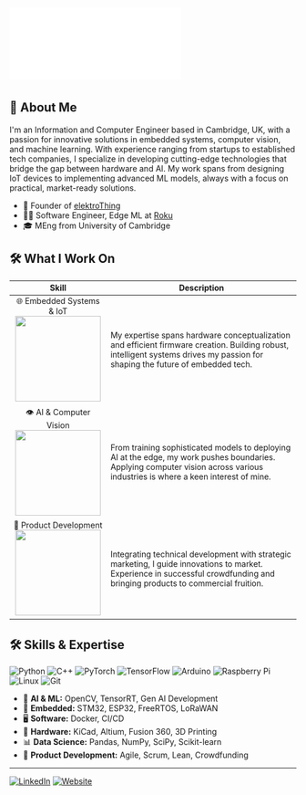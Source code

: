 <h1 align="left">
  <img src="https://github.com/tooyipjee/tooyipjee/blob/main/Jason%20Too.gif" alt="Jason Too" width="60%" />
</h1>

## 🚀 About Me

I'm an Information and Computer Engineer based in Cambridge, UK, with a passion for innovative solutions in embedded systems, computer vision, and machine learning. With experience ranging from startups to established tech companies, I specialize in developing cutting-edge technologies that bridge the gap between hardware and AI. My work spans from designing IoT devices to implementing advanced ML models, always with a focus on practical, market-ready solutions.

- 🦔 Founder of [elektroThing](http://elektrothing.com/)
- 👨‍💻 Software Engineer, Edge ML at [Roku](https://www.roku.com/en-gb/)
- 🎓 MEng from University of Cambridge

## 🛠️ What I Work On


| Skill | Description |
|:---:|---|
| 🌐 Embedded Systems & IoT<br><img src="https://elektrothing.uk/_next/image?url=%2Fspark_analyzer.png&w=1200&q=75" width="150" height="150"> | My expertise spans hardware conceptualization and efficient firmware creation. Building robust, intelligent systems drives my passion for shaping the future of embedded tech. |
| 👁️ AI & Computer Vision<br><img src="https://hackaday.com/wp-content/uploads/2022/03/hadimg_tracer_io_thumb_2.jpg?w=600&h=600" width="150" height="150"> | From training sophisticated models to deploying AI at the edge, my work pushes boundaries. Applying computer vision across various industries is where a keen interest of mine. |
| 🚀 Product Development<br><img src="https://media.licdn.com/dms/image/D4E10AQExZyRCO-4izA/image-shrink_800/0/1708690861410?e=2147483647&v=beta&t=ZUlTiV8OO2LdkteSTI1kiTZJuFKzAaHkSsuHap6jW_Q" width="150" height="150"> | Integrating technical development with strategic marketing, I guide innovations to market. Experience in successful crowdfunding and bringing products to commercial fruition. |

## 🛠️ Skills & Expertise

![Python](https://img.shields.io/badge/Python-3776AB?style=for-the-badge&logo=python&logoColor=white)
![C++](https://img.shields.io/badge/C++-00599C?style=for-the-badge&logo=c%2B%2B&logoColor=white)
![PyTorch](https://img.shields.io/badge/PyTorch-EE4C2C?style=for-the-badge&logo=pytorch&logoColor=white)
![TensorFlow](https://img.shields.io/badge/TensorFlow-FF6F00?style=for-the-badge&logo=tensorflow&logoColor=white)
![Arduino](https://img.shields.io/badge/Arduino-00979D?style=for-the-badge&logo=Arduino&logoColor=white)
![Raspberry Pi](https://img.shields.io/badge/Raspberry%20Pi-C51A4A?style=for-the-badge&logo=Raspberry-Pi)
![Linux](https://img.shields.io/badge/Linux-FCC624?style=for-the-badge&logo=linux&logoColor=black)
![Git](https://img.shields.io/badge/Git-F05032?style=for-the-badge&logo=git&logoColor=white)

- 🧠 **AI & ML:** OpenCV, TensorRT, Gen AI Development
- 🔌 **Embedded:** STM32, ESP32, FreeRTOS, LoRaWAN
- 🖥️ **Software:** Docker, CI/CD
- 🔧 **Hardware:** KiCad, Altium, Fusion 360, 3D Printing
- 📊 **Data Science:** Pandas, NumPy, SciPy, Scikit-learn
- 🚀 **Product Development:** Agile, Scrum, Lean, Crowdfunding

---

[![LinkedIn](https://img.shields.io/badge/LinkedIn-0077B5?style=for-the-badge&logo=linkedin&logoColor=white)](https://www.linkedin.com/in/jason-too/)
[![Website](https://img.shields.io/badge/Website-4285F4?style=for-the-badge&logo=google-chrome&logoColor=white)](http://elektrothing.com/)
